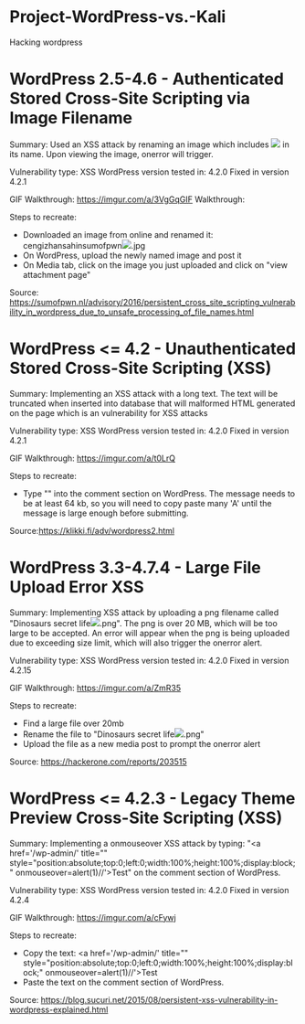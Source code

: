 # Project-WordPress-vs.-Kali
Hacking wordpress

# WordPress 2.5-4.6 - Authenticated Stored Cross-Site Scripting via Image Filename

Summary: Used an XSS attack by renaming an image which includes <img src=a onerror=alert(document.cookie)> in its name. Upon viewing the image, onerror will trigger.

Vulnerability type: XSS
WordPress version tested in: 4.2.0
Fixed in version 4.2.1

GIF Walkthrough: https://imgur.com/a/3VgGqGIF Walkthrough: 

Steps to recreate: 
- Downloaded an image from online and renamed it: cengizhansahinsumofpwn<img src=a onerror=alert(document.cookie)>.jpg
- On WordPress, upload the newly named image and post it
- On Media tab, click on the image you just uploaded and click on "view attachment page"

Source: https://sumofpwn.nl/advisory/2016/persistent_cross_site_scripting_vulnerability_in_wordpress_due_to_unsafe_processing_of_file_names.html

# WordPress <= 4.2 - Unauthenticated Stored Cross-Site Scripting (XSS)

Summary: Implementing an XSS attack with a long text. The text will be truncated when inserted into database that will malformed HTML generated on the page which is an vulnerability for XSS attacks

Vulnerability type: XSS
WordPress version tested in: 4.2.0
Fixed in version 4.2.1

GIF Walkthrough: https://imgur.com/a/t0LrQ

Steps to recreate: 
- Type "<a title='x onmouseover=alert(unescape(/hello%20world/.source)) style=position:absolute;left:0;top:0;width:5000px;height:5000px  AAAAAAAAAAAA...[64 kb]..AAA'></a>" into the comment section on WordPress. The message needs to be at least 64 kb, so you will need to copy paste many 'A' until the message is large enough before submitting.

Source:https://klikki.fi/adv/wordpress2.html

# WordPress 3.3-4.7.4 - Large File Upload Error XSS

Summary: Implementing XSS attack by uploading a png filename called "Dinosaurs secret life<img src=x onerror=alert(1)>.png". The png is over 20 MB, which will be too large to be accepted. An error will appear when the png is being uploaded due to exceeding size limit, which will also trigger the onerror alert.

Vulnerability type: XSS
WordPress version tested in: 4.2.0
Fixed in version 4.2.15

GIF Walkthrough: https://imgur.com/a/ZmR35

Steps to recreate: 
- Find a large file over 20mb
- Rename the file to "Dinosaurs secret life<img src=x onerror=alert(1)>.png"
- Upload the file as a new media post to prompt the onerror alert

Source: https://hackerone.com/reports/203515

# WordPress <= 4.2.3 - Legacy Theme Preview Cross-Site Scripting (XSS)

Summary: Implementing a onmouseover XSS attack by typing: "<a href='/wp-admin/' title="" style="position:absolute;top:0;left:0;width:100%;height:100%;display:block;" onmouseover=alert(1)//'>Test</a>" on the comment section of WordPress.

Vulnerability type: XSS
WordPress version tested in: 4.2.0
Fixed in version 4.2.4

GIF Walkthrough: https://imgur.com/a/cFywj

Steps to recreate: 
- Copy the text: <a href='/wp-admin/' title="" style="position:absolute;top:0;left:0;width:100%;height:100%;display:block;" onmouseover=alert(1)//'>Test</a>
- Paste the text on the comment section of WordPress.

Source: https://blog.sucuri.net/2015/08/persistent-xss-vulnerability-in-wordpress-explained.html
